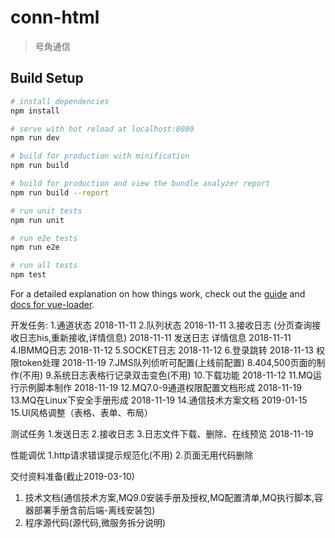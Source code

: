 # conn-html

> 号角通信

## Build Setup

``` bash
# install dependencies
npm install

# serve with hot reload at localhost:8080
npm run dev

# build for production with minification
npm run build

# build for production and view the bundle analyzer report
npm run build --report

# run unit tests
npm run unit

# run e2e tests
npm run e2e

# run all tests
npm test
```

For a detailed explanation on how things work, check out the [guide](http://vuejs-templates.github.io/webpack/) and [docs for vue-loader](http://vuejs.github.io/vue-loader).

开发任务:
1.通道状态 2018-11-11
2.队列状态 2018-11-11
3.接收日志 (分页查询接收日志his,重新接收,详情信息) 2018-11-11
发送日志 详情信息 2018-11-11
4.IBMMQ日志 2018-11-12
5.SOCKET日志 2018-11-12
6.登录跳转 2018-11-13
权限token处理 2018-11-19
7.JMS队列侦听可配置(上线前配置)
8.404,500页面的制作(不用)
9.系统日志表格行记录双击变色(不用)
10.下载功能 2018-11-12
11.MQ运行示例脚本制作 2018-11-19
12.MQ7.0-9通道权限配置文档形成 2018-11-19
13.MQ在Linux下安全手册形成 2018-11-19
14.通信技术方案文档 2019-01-15
15.UI风格调整（表格、表单、布局）

测试任务
1.发送日志 
2.接收日志
3.日志文件下载、删除、在线预览 2018-11-19

性能调优
1.http请求错误提示规范化(不用)
2.页面无用代码删除

交付资料准备(截止2019-03-10)
1. 技术文档(通信技术方案,MQ9.0安装手册及授权,MQ配置清单,MQ执行脚本,容器部署手册含前后端-离线安装包)
2. 程序源代码(源代码,微服务拆分说明)
